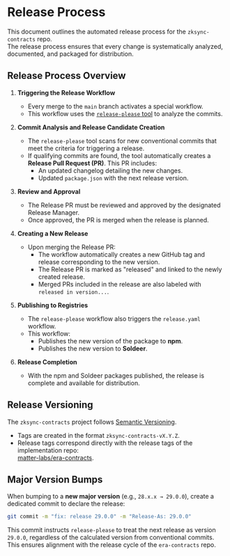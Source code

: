 # Release Process

This document outlines the automated release process for the `zksync-contracts` repo.  
The release process ensures that every change is systematically analyzed, documented, and packaged for distribution.

## Release Process Overview

1. **Triggering the Release Workflow**
   - Every merge to the `main` branch activates a special workflow.
   - This workflow uses the [`release-please` tool](https://github.com/googleapis/release-please) to analyze the commits.

2. **Commit Analysis and Release Candidate Creation**
   - The `release-please` tool scans for new conventional commits that meet the criteria for triggering a release.
   - If qualifying commits are found, the tool automatically creates a **Release Pull Request (PR)**. This PR includes:
     - An updated changelog detailing the new changes.
     - Updated `package.json` with the next release version.

3. **Review and Approval**
   - The Release PR must be reviewed and approved by the designated Release Manager.
   - Once approved, the PR is merged when the release is planned.

4. **Creating a New Release**
   - Upon merging the Release PR:
     - The workflow automatically creates a new GitHub tag and release corresponding to the new version.
     - The Release PR is marked as "released" and linked to the newly created release.
     - Merged PRs included in the release are also labeled with `released in version...`.

5. **Publishing to Registries**
   - The `release-please` workflow also triggers the `release.yaml` workflow.
   - This workflow:
     - Publishes the new version of the package to **npm**.
     - Publishes the new version to **Soldeer**.

6. **Release Completion**
   - With the npm and Soldeer packages published, the release is complete and available for distribution.

## Release Versioning

The `zksync-contracts` project follows [Semantic Versioning](https://semver.org/).

- Tags are created in the format `zksync-contracts-vX.Y.Z`.
- Release tags correspond directly with the release tags of the implementation repo:  
  [matter-labs/era-contracts](https://github.com/matter-labs/era-contracts).

## Major Version Bumps

When bumping to a **new major version** (e.g., `28.x.x → 29.0.0`), create a dedicated commit to declare the release:

```bash
git commit -m "fix: release 29.0.0" -m "Release-As: 29.0.0"
```

This commit instructs `release-please` to treat the next release as version `29.0.0`, regardless of the calculated version from conventional commits.
This ensures alignment with the release cycle of the `era-contracts` repo.
